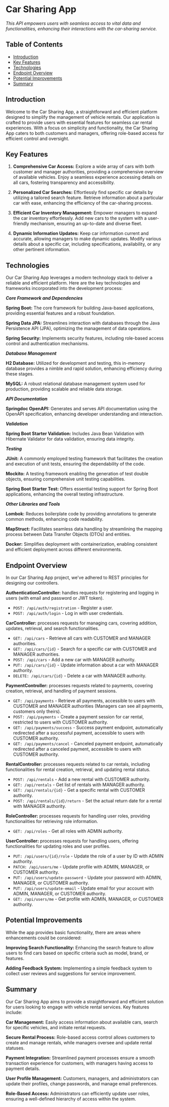 # Car Sharing App
_This API empowers users with seamless access to vital data and functionalities, enhancing their interactions with the car-sharing service._

## Table of Contents

- [️Introduction](#introduction)
- [️Key Features](#key-features)
- [Technologies](#technologies)
- [Endpoint Overview](#endpoint-overview)
- [Potential Improvements](#potential-improvements)
- [Summary](#summary)

## Introduction

Welcome to the Car Sharing App, a straightforward and efficient platform designed to simplify the management of vehicle rentals. Our application is crafted to provide users with essential features for seamless car rental experiences. With a focus on simplicity and functionality, the Car Sharing App caters to both customers and managers, offering role-based access for efficient control and oversight.

##  ️Key Features

1. **Comprehensive Car Access:** Explore a wide array of cars with both customer and manager authorities, providing a comprehensive overview of available vehicles. Enjoy a seamless experience accessing details on all cars, fostering transparency and accessibility.

2. **Personalized Car Searches:** Effortlessly find specific car details by utilizing a tailored search feature. Retrieve information about a particular car with ease, enhancing the efficiency of the car-sharing process.

3. **Efficient Car Inventory Management:** Empower managers to expand the car inventory effortlessly. Add new cars to the system with a user-friendly mechanism, ensuring an up-to-date and diverse fleet.

4. **Dynamic Information Updates:** Keep car information current and accurate, allowing managers to make dynamic updates. Modify various details about a specific car, including specifications, availability, or any other pertinent information.

## Technologies

Our Car Sharing App leverages a modern technology stack to deliver a reliable and efficient platform. Here are the key technologies and frameworks incorporated into the development process:

***Core Framework and Dependencies***

**Spring Boot:** The core framework for building Java-based applications, providing essential features and a robust foundation.

**Spring Data JPA:** Streamlines interaction with databases through the Java Persistence API (JPA), optimizing the management of data operations.

**Spring Security:** Implements security features, including role-based access control and authentication mechanisms.


***Database Management***

**H2 Database:** Utilized for development and testing, this in-memory database provides a nimble and rapid solution, enhancing efficiency during these stages.

**MySQL:** A robust relational database management system used for production, providing scalable and reliable data storage.


***API Documentation***

**Springdoc OpenAPI:** Generates and serves API documentation using the OpenAPI specification, enhancing developer understanding and interaction.


***Validation***

**Spring Boot Starter Validation:** Includes Java Bean Validation with Hibernate Validator for data validation, ensuring data integrity.


***Testing***

**JUnit:** A commonly employed testing framework that facilitates the creation and execution of unit tests, ensuring the dependability of the code.

**Mockito:** A testing framework enabling the generation of test double objects, ensuring comprehensive unit testing capabilities.

**Spring Boot Starter Test:** Offers essential testing support for Spring Boot applications, enhancing the overall testing infrastructure.


***Other Libraries and Tools***

**Lombok:** Reduces boilerplate code by providing annotations to generate common methods, enhancing code readability.

**MapStruct:** Facilitates seamless data handling by streamlining the mapping process between Data Transfer Objects (DTOs) and entities.

**Docker:** Simplifies deployment with containerization, enabling consistent and efficient deployment across different environments.

## Endpoint Overview

In our Car Sharing App project, we've adhered to REST principles for designing our controllers.

**AuthenticationController:** handles requests for registering and logging in users (with email and password or JWT token).
+ `POST: /api/auth/registration` - Register a user.
+ `POST: /api/auth/login` - Log in with user credentials.

**CarController:** processes requests for managing cars, covering addition, updates, retrieval, and search functionalities.
+ `GET: /api/cars` - Retrieve all cars with CUSTOMER and MANAGER authorities.
+ `GET: /api/cars/{id}` - Search for a specific car with CUSTOMER and MANAGER authorities.
+ `POST: /api/cars` - Add a new car with MANAGER authority.
+ `PUT: /api/cars/{id}` - Update information about a car with MANAGER authority.
+ `DELETE: /api/cars/{id}` - Delete a car with MANAGER authority.

**PaymentController:** processes requests related to payments, covering creation, retrieval, and handling of payment sessions.
+ `GET: /api/payments` - Retrieve all payments, accessible to users with CUSTOMER and MANAGER authorities (Managers can see all payments, customers only theirs).
+ `POST: /api/payments` - Create a payment session for car rental, restricted to users with CUSTOMER authority.
+ `GET: /api/payments/success` - Success payment endpoint, automatically redirected after a successful payment, accessible to users with CUSTOMER authority.
+ `GET: /api/payments/cancel` - Canceled payment endpoint, automatically redirected after a canceled payment, accessible to users with CUSTOMER authority.

**RentalController:** processes requests related to car rentals, including functionalities for rental creation, retrieval, and updating rental status.
+ `POST: /api/rentals` - Add a new rental with CUSTOMER authority.
+ `GET: /api/rentals` - Get list of rentals with MANAGER authority.
+ `GET: /api/rentals/{id}` - Get a specific rental with CUSTOMER authority.
+ `POST: /api/rentals/{id}/return` - Set the actual return date for a rental with MANAGER authority.

**RoleController:** processes requests for handling user roles, providing functionalities for retrieving role information.
+ `GET: /api/roles` - Get all roles with ADMIN authority.

**UserController:** processes requests for handling users, offering functionalities for updating roles and user profiles.
+ `PUT: /api/users/{id}/role` - Update the role of a user by ID with ADMIN authority.
+ `PATCH: /api/users/me` - Update profile with ADMIN, MANAGER, or CUSTOMER authority.
+ `PUT: /api/users/update-password` - Update your password with ADMIN, MANAGER, or CUSTOMER authority.
+ `PUT: /api/users/update-email` - Update email for your account with ADMIN, MANAGER, or CUSTOMER authority.
+ `GET: /api/users/me` - Get profile with ADMIN, MANAGER, or CUSTOMER authority.

## Potential Improvements

While the app provides basic functionality, there are areas where enhancements could be considered:

**Improving Search Functionality:** Enhancing the search feature to allow users to find cars based on specific criteria such as model, brand, or features.

**Adding Feedback System:** Implementing a simple feedback system to collect user reviews and suggestions for service improvement.

## Summary

Our Car Sharing App aims to provide a straightforward and efficient solution for users looking to engage with vehicle rental services. Key features include:

**Car Management:** Easily access information about available cars, search for specific vehicles, and initiate rental requests.

**Secure Rental Process:** Role-based access control allows customers to create and manage rentals, while managers oversee and update rental statuses.

**Payment Integration:** Streamlined payment processes ensure a smooth transaction experience for customers, with managers having access to payment details.

**User Profile Management:** Customers, managers, and administrators can update their profiles, change passwords, and manage email preferences.

**Role-Based Access:** Administrators can efficiently update user roles, ensuring a well-defined hierarchy of access within the system.
